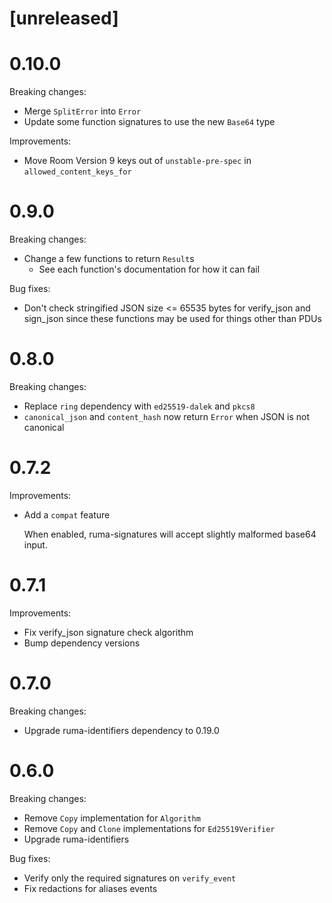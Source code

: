 # [unreleased]

# 0.10.0

Breaking changes:

* Merge `SplitError` into `Error`
* Update some function signatures to use the new `Base64` type

Improvements:

* Move Room Version 9 keys out of `unstable-pre-spec` in `allowed_content_keys_for`

# 0.9.0

Breaking changes:

* Change a few functions to return `Result`s
  * See each function's documentation for how it can fail

Bug fixes:

* Don't check stringified JSON size <= 65535 bytes for verify_json and sign_json
  since these functions may be used for things other than PDUs

# 0.8.0

Breaking changes:

* Replace `ring` dependency with `ed25519-dalek` and `pkcs8`
* `canonical_json` and `content_hash` now return `Error` when JSON is not canonical

# 0.7.2

Improvements:

* Add a `compat` feature

  When enabled, ruma-signatures will accept slightly malformed base64 input.

# 0.7.1

Improvements:

* Fix verify_json signature check algorithm
* Bump dependency versions

# 0.7.0

Breaking changes:

* Upgrade ruma-identifiers dependency to 0.19.0

# 0.6.0

Breaking changes:

* Remove `Copy` implementation for `Algorithm`
* Remove `Copy` and `Clone` implementations for `Ed25519Verifier`
* Upgrade ruma-identifiers

Bug fixes:

* Verify only the required signatures on `verify_event`
* Fix redactions for aliases events
